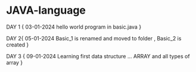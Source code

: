 # JAVA-language


DAY 1 {
03-01-2024
hello world program in basic.java
}

DAY 2{
05-01-2024
Basic_1 is renamed and moved to folder , Basic_2 is created
}

DAY 3 {
09-01-2024
Learning first data structure ... ARRAY and all types of array 
}
